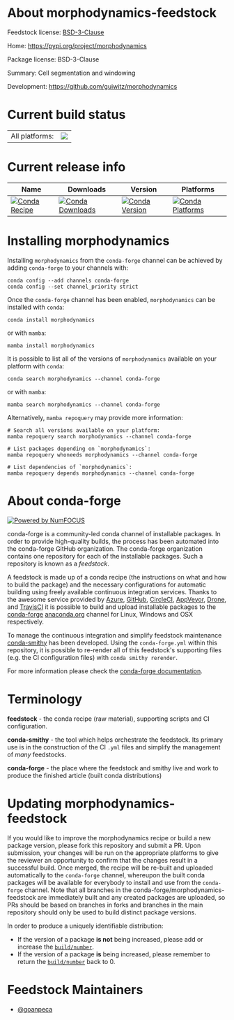 About morphodynamics-feedstock
==============================

Feedstock license: [BSD-3-Clause](https://github.com/conda-forge/morphodynamics-feedstock/blob/main/LICENSE.txt)

Home: https://pypi.org/project/morphodynamics

Package license: BSD-3-Clause

Summary: Cell segmentation and windowing

Development: https://github.com/guiwitz/morphodynamics

Current build status
====================


<table><tr><td>All platforms:</td>
    <td>
      <a href="https://dev.azure.com/conda-forge/feedstock-builds/_build/latest?definitionId=20968&branchName=main">
        <img src="https://dev.azure.com/conda-forge/feedstock-builds/_apis/build/status/morphodynamics-feedstock?branchName=main">
      </a>
    </td>
  </tr>
</table>

Current release info
====================

| Name | Downloads | Version | Platforms |
| --- | --- | --- | --- |
| [![Conda Recipe](https://img.shields.io/badge/recipe-morphodynamics-green.svg)](https://anaconda.org/conda-forge/morphodynamics) | [![Conda Downloads](https://img.shields.io/conda/dn/conda-forge/morphodynamics.svg)](https://anaconda.org/conda-forge/morphodynamics) | [![Conda Version](https://img.shields.io/conda/vn/conda-forge/morphodynamics.svg)](https://anaconda.org/conda-forge/morphodynamics) | [![Conda Platforms](https://img.shields.io/conda/pn/conda-forge/morphodynamics.svg)](https://anaconda.org/conda-forge/morphodynamics) |

Installing morphodynamics
=========================

Installing `morphodynamics` from the `conda-forge` channel can be achieved by adding `conda-forge` to your channels with:

```
conda config --add channels conda-forge
conda config --set channel_priority strict
```

Once the `conda-forge` channel has been enabled, `morphodynamics` can be installed with `conda`:

```
conda install morphodynamics
```

or with `mamba`:

```
mamba install morphodynamics
```

It is possible to list all of the versions of `morphodynamics` available on your platform with `conda`:

```
conda search morphodynamics --channel conda-forge
```

or with `mamba`:

```
mamba search morphodynamics --channel conda-forge
```

Alternatively, `mamba repoquery` may provide more information:

```
# Search all versions available on your platform:
mamba repoquery search morphodynamics --channel conda-forge

# List packages depending on `morphodynamics`:
mamba repoquery whoneeds morphodynamics --channel conda-forge

# List dependencies of `morphodynamics`:
mamba repoquery depends morphodynamics --channel conda-forge
```


About conda-forge
=================

[![Powered by
NumFOCUS](https://img.shields.io/badge/powered%20by-NumFOCUS-orange.svg?style=flat&colorA=E1523D&colorB=007D8A)](https://numfocus.org)

conda-forge is a community-led conda channel of installable packages.
In order to provide high-quality builds, the process has been automated into the
conda-forge GitHub organization. The conda-forge organization contains one repository
for each of the installable packages. Such a repository is known as a *feedstock*.

A feedstock is made up of a conda recipe (the instructions on what and how to build
the package) and the necessary configurations for automatic building using freely
available continuous integration services. Thanks to the awesome service provided by
[Azure](https://azure.microsoft.com/en-us/services/devops/), [GitHub](https://github.com/),
[CircleCI](https://circleci.com/), [AppVeyor](https://www.appveyor.com/),
[Drone](https://cloud.drone.io/welcome), and [TravisCI](https://travis-ci.com/)
it is possible to build and upload installable packages to the
[conda-forge](https://anaconda.org/conda-forge) [anaconda.org](https://anaconda.org/)
channel for Linux, Windows and OSX respectively.

To manage the continuous integration and simplify feedstock maintenance
[conda-smithy](https://github.com/conda-forge/conda-smithy) has been developed.
Using the ``conda-forge.yml`` within this repository, it is possible to re-render all of
this feedstock's supporting files (e.g. the CI configuration files) with ``conda smithy rerender``.

For more information please check the [conda-forge documentation](https://conda-forge.org/docs/).

Terminology
===========

**feedstock** - the conda recipe (raw material), supporting scripts and CI configuration.

**conda-smithy** - the tool which helps orchestrate the feedstock.
                   Its primary use is in the construction of the CI ``.yml`` files
                   and simplify the management of *many* feedstocks.

**conda-forge** - the place where the feedstock and smithy live and work to
                  produce the finished article (built conda distributions)


Updating morphodynamics-feedstock
=================================

If you would like to improve the morphodynamics recipe or build a new
package version, please fork this repository and submit a PR. Upon submission,
your changes will be run on the appropriate platforms to give the reviewer an
opportunity to confirm that the changes result in a successful build. Once
merged, the recipe will be re-built and uploaded automatically to the
`conda-forge` channel, whereupon the built conda packages will be available for
everybody to install and use from the `conda-forge` channel.
Note that all branches in the conda-forge/morphodynamics-feedstock are
immediately built and any created packages are uploaded, so PRs should be based
on branches in forks and branches in the main repository should only be used to
build distinct package versions.

In order to produce a uniquely identifiable distribution:
 * If the version of a package **is not** being increased, please add or increase
   the [``build/number``](https://docs.conda.io/projects/conda-build/en/latest/resources/define-metadata.html#build-number-and-string).
 * If the version of a package **is** being increased, please remember to return
   the [``build/number``](https://docs.conda.io/projects/conda-build/en/latest/resources/define-metadata.html#build-number-and-string)
   back to 0.

Feedstock Maintainers
=====================

* [@goanpeca](https://github.com/goanpeca/)

